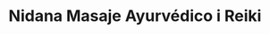 ---
title: "Nidana Masaje Ayurvédico i Reiki"
url: /llivia/nidana-masaje-ayurvedico-i-reiki/
shop: massage
---